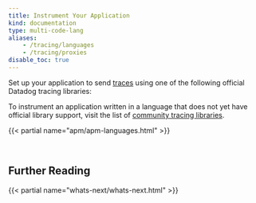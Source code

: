 ```yaml
---
title: Instrument Your Application
kind: documentation
type: multi-code-lang
aliases:
    - /tracing/languages
    - /tracing/proxies
disable_toc: true
---
```


Set up your application to send [traces][1] using one of the following official Datadog tracing libraries:

To instrument an application written in a language that does not yet have official library support, visit the list of [community tracing libraries][2].

{{< partial name="apm/apm-languages.html" >}}

<br>

## Further Reading

{{< partial name="whats-next/whats-next.html" >}}

[1]: /tracing/visualization/#trace
[2]: /developers/libraries/#apm-tracing-client-libraries
